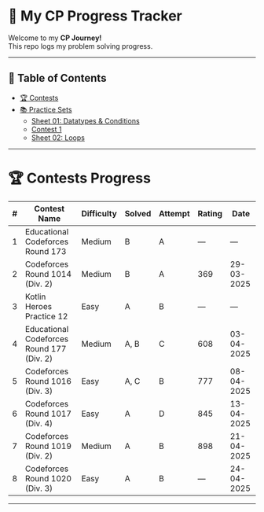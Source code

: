 # 🚀 My CP Progress Tracker

Welcome to my **CP Journey!**  
This repo logs my problem solving progress.

---

## 📑 Table of Contents
- [🏆 Contests](#-contests)
- [📚 Practice Sets](#-practice-sets-1)
  - [Sheet 01: Datatypes & Conditions](#sheet-01-datatypes--conditions)
  - [Contest 1](#contest-01)
  - [Sheet 02: Loops](#sheet-02-loops)


---

# 🏆 Contests Progress

| #   | Contest Name                              | Difficulty | Solved  | Attempt | Rating | Date       |
|-----|-------------------------------------------|------------|---------|---------|--------|------------|
| 1   | Educational Codeforces Round 173          | Medium     | B       | A       | —      | —          |
| 2   | Codeforces Round 1014 (Div. 2)            | Medium     | B       | A       | 369    | 29-03-2025 |
| 3   | Kotlin Heroes Practice 12                 | Easy       | A       | B       | —      | —          |
| 4   | Educational Codeforces Round 177 (Div. 2) | Medium     | A, B    | C       | 608    | 03-04-2025 |
| 5   | Codeforces Round 1016 (Div. 3)            | Easy       | A, C    | B       | 777    | 08-04-2025 |
| 6   | Codeforces Round 1017 (Div. 4)            | Easy       | A       | D       | 845    | 13-04-2025 |
| 7   | Codeforces Round 1019 (Div. 2)            | Medium     | A       | B       | 898    | 21-04-2025 |
| 8   | Codeforces Round 1020 (Div. 3)            | Easy       | A       | B       | —      | 24-04-2025 |

---

